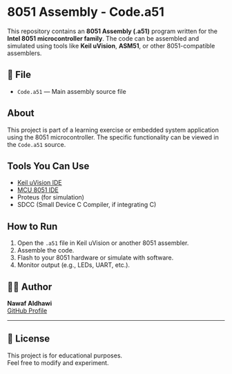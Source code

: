 # 8051 Assembly - Code.a51

This repository contains an **8051 Assembly (.a51)** program written for the **Intel 8051 microcontroller family**. The code can be assembled and simulated using tools like **Keil uVision**, **ASM51**, or other 8051-compatible assemblers.

## 📄 File

- `Code.a51` — Main assembly source file

##  About

This project is part of a learning exercise or embedded system application using the 8051 microcontroller. The specific functionality can be viewed in the `Code.a51` source.



## Tools You Can Use

- [Keil uVision IDE](https://www.keil.com/download/product/)
- [MCU 8051 IDE](http://mcu8051ide.sourceforge.net/)
- Proteus (for simulation)
- SDCC (Small Device C Compiler, if integrating C)

##  How to Run

1. Open the `.a51` file in Keil uVision or another 8051 assembler.
2. Assemble the code.
3. Flash to your 8051 hardware or simulate with software.
4. Monitor output (e.g., LEDs, UART, etc.).

## 🧑‍💻 Author

**Nawaf Aldhawi**  
[GitHub Profile](https://github.com/NawafAldhawi)

---

## 📜 License

This project is for educational purposes.  
Feel free to modify and experiment.

